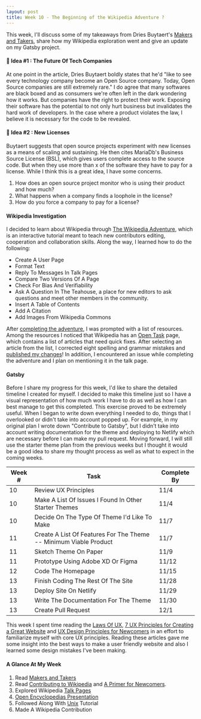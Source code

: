 ```yaml
---
layout: post
title: Week 10 - The Beginning of the Wikipedia Adventure ?
---
```


This week, I'll discuss some of my takeaways from Dries Buytaert's [Makers and Takers], share how my Wikipedia exploration went and give an update on my Gatsby project.

<!-- 
The article by Dries Buytaert (https://dri.es/balancing-makers-and-takers-to-scale-and-sustain-open-source) raised many interesting and controversial ideas. In your blog for Week 10, include a section entitled Thoughts on "Makers and Takers" by Dries Buytaert in which you discuss the things about this article that you agree with and the things that bother you. Articulate your reasons for each.
-->
#### 🤔 Idea #1 : The Future Of Tech Companies
At one point in the article, Dries Buytaert boldly states that he'd "like to see every technology company become an Open Source company. Today, Open Source companies are still extremely rare." I do agree that many softwares are black boxed and as consumers we're often left in the dark wondering how it works. But companies have the right to protect their work. Exposing their software has the potential to not only hurt business but invalidates the hard work of developers. In the case where a product violates the law, I believe it is necessary for the code to be revealed.

#### 🤔 Idea #2 : New Licenses
Buytaert suggests that open source projects experiment with new licenses as a means of scaling and sustaining. He then cites MariaDb's Business Source License (BSL), which gives users complete access to the source code. But when they use more than x of the software they have to pay for a license. While I think this is a great idea, I have some concerns. 
1. How does an open source project monitor who is using their product and how much?
2. What happens when a company finds a loophole in the license?
3. How do you force a company to pay for a license?

#### Wikipedia Investigation
<!--
Write about what you find, or what you discovered and what was hard while investigating Wikipedia's pages.
-->
I decided to learn about Wikipedia through [The Wikipedia Adventure], which is an interactive tutorial meant to teach new contributors editing, cooperation and collaboration skills. Along the way, I learned how to do the following:
- Create A User Page
- Format Text
- Reply To Messages In Talk Pages
- Compare Two Versions Of A Page
- Check For Bias And Verifiability
- Ask A Question In The Teahouse, a place for new editors to ask questions and meet other members in the community.
- Insert A Table of Contents
- Add A Citation
- Add Images From Wikipedia Commons

After [completing the adventure], I was prompted with a list of resources. Among the resources I noticed that Wikipedia has an [Open Task] page, which contains a list of articles that need quick fixes. After selecting an article from the list, I corrected eight spelling and grammar mistakes and [published my changes]! In addition, I encountered an issue while completing the adventure and I plan on mentioning it in the talk page.


#### Gatsby
<!--    
Update your progress on the issues you have isolated in your project. Be detailed and be specific. Provide links to issues, to Pull Requests, to the project. If relevant, provide links to your forked copy of the project if it is in the class organization, or even in your own GitHub account, if that fork has commits or files that pertain to what you are writing. Give a timeline of your progress.
-->

Before I share my progress for this week, I'd like to share the detailed timeline I created for myself. I decided to make this timeline just so I have a visual representation of how much work I have to do as well as how I can best manage to get this completed. This exercise proved to be extremely useful. When I began to write down everything I needed to do, things that I overlooked or didn't take into account popped up. For example, in my original plan I wrote down "Contribute to Gatsby", but I didn't take into account writing documentation for the theme and deploying to Netlify which are necessary before I can make my pull request. Moving forward, I will still use the starter theme plan from the previous weeks but I thought it would be a good idea to share my thought process as well as what to expect in the coming weeks.

Week # | Task | Complete By
------------ | ------------- | -------------
10 | Review UX Principles | 11/4
10 | Make A List Of Issues I Found In Other Starter Themes | 11/4
10 | Decide On The Type Of Theme I'd Like To Make | 11/7
11 | Create A List Of Features For The Theme -- Minimum Viable Product | 11/7
11 | Sketch Theme On Paper | 11/9
11 | Prototype Using Adobe XD Or Figma | 11/12
12 | Code The Homepage | 11/15
13 | Finish Coding The Rest Of The Site | 11/28
13 | Deploy Site On Netlify | 11/29
13 | Write The Documentation For The Theme | 11/30
13 | Create Pull Request | 12/1


This week I spent time reading the [Laws Of UX], [7 UX Principles for Creating a Great Website] and [UX Design Principles for Newcomers] in an effort to familiarize myself with core UX principles. Reading these articles gave me some insight into the best ways to make a user friendly website and also I learned some design mistakes I've been making.

#### A Glance At My Week
1. Read [Makers and Takers]
2. Read [Contributing to Wikipedia] and [A Primer for Newcomers].
3. Explored Wikipedia [Talk Pages]
4. [Open Encyclopedias Presentation]
5. Followed Along With [Unix] Tutorial
6. Made A Wikipedia Contribution 

<!-- L I N K S-->
[Makers and Takers]:https://dri.es/balancing-makers-and-takers-to-scale-and-sustain-open-source

[Contributing To Wikipedia]:https://en.wikipedia.org/wiki/Wikipedia:Contributing_to_Wikipedia#Getting_started
[The Wikipedia Adventure]:https://en.wikipedia.org/wiki/Wikipedia:The_Wikipedia_Adventure
[completing the adventure]:https://en.wikipedia.org/wiki/Wikipedia:TWA/7/End?tour=twa7&step=30
[Open Task]:https://en.wikipedia.org/wiki/Wikipedia:Community_portal/Opentask
[published my changes]:https://en.wikipedia.org/w/index.php?title=Refugees_in_India&diff=prev&oldid=924665749
[A Primer for Newcomers]:https://en.wikipedia.org/wiki/Wikipedia:A_primer_for_newcomers
[Talk Pages]:https://en.wikipedia.org/wiki/Help:Talk_pages

[Open Encyclopedias Presentation]:http://www.compsci.hunter.cuny.edu/~sweiss/course_materials/csci395.86/slides/wikipedia.html
[Unix]:http://www.compsci.hunter.cuny.edu/~sweiss/course_materials/csci395.86/slides/bash_tutorial_01.html#1

[Laws Of UX]:https://lawsofux.com/
[7 UX Principles for Creating a Great Website]:https://www.webdesignerdepot.com/2018/05/7-ux-principles-for-creating-a-great-website/
[UX Design Principles for Newcomers]:https://www.springboard.com/blog/ux-design-principles/